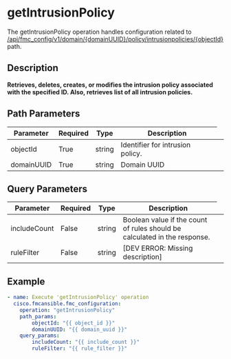 # getIntrusionPolicy

The getIntrusionPolicy operation handles configuration related to [/api/fmc_config/v1/domain/{domainUUID}/policy/intrusionpolicies/{objectId}](/paths//api/fmc_config/v1/domain/{domain_uuid}/policy/intrusionpolicies/{object_id}.md) path.&nbsp;
## Description
**Retrieves, deletes, creates, or modifies the intrusion policy associated with the specified ID. Also, retrieves list of all intrusion policies.**

## Path Parameters
| Parameter | Required | Type | Description |
| --------- | -------- | ---- | ----------- |
| objectId | True | string <td colspan=3> Identifier for intrusion policy. |
| domainUUID | True | string <td colspan=3> Domain UUID |

## Query Parameters
| Parameter | Required | Type | Description |
| --------- | -------- | ---- | ----------- |
| includeCount | False | string <td colspan=3> Boolean value if the count of rules should be calculated in the response. |
| ruleFilter | False | string <td colspan=3> [DEV ERROR: Missing description] |

## Example
```yaml
- name: Execute 'getIntrusionPolicy' operation
  cisco.fmcansible.fmc_configuration:
    operation: "getIntrusionPolicy"
    path_params:
        objectId: "{{ object_id }}"
        domainUUID: "{{ domain_uuid }}"
    query_params:
        includeCount: "{{ include_count }}"
        ruleFilter: "{{ rule_filter }}"

```